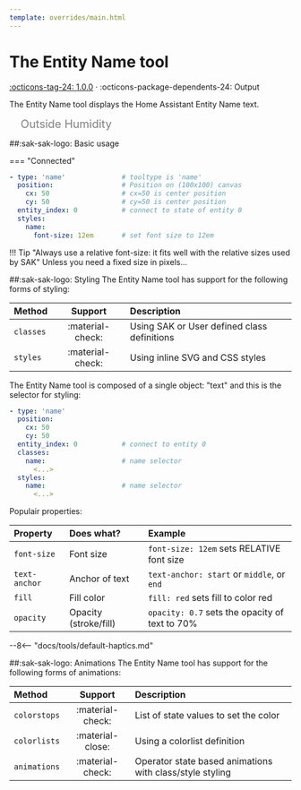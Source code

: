 ```yaml
---
template: overrides/main.html
---
```


[entity-name-tool support]: https://github.com/amoebelabs/swiss-army-knife/releases/tag/1.0.0
# The Entity Name tool
[:octicons-tag-24: 1.0.0][entity-name-tool support] ·
:octicons-package-dependents-24: Output

The Entity Name tool displays the Home Assistant Entity Name text.

<svg viewBox="0 0 400 25" xmlns="http://www.w3.org/2000/svg" width="400px">
  <text x="20" y="20" font-size="20" fill="grey">
    <tspan>Outside Humidity</tspan>
  </text>
</svg>

##:sak-sak-logo: Basic usage

=== "Connected"
```yaml linenums="1" hl_lines="1"
- type: 'name'              # tooltype is 'name'
  position:                 # Position on (100x100) canvas
    cx: 50                  # cx=50 is center position
    cy: 50                  # cy=50 is center position
  entity_index: 0           # connect to state of entity 0
  styles:
    name:
      font-size: 12em       # set font size to 12em
```

!!! Tip "Always use a relative font-size: it fits well with the relative sizes used by SAK"
    Unless you need a fixed size in pixels...
    
##:sak-sak-logo: Styling
The Entity Name tool has support for the following forms of styling:

| Method       | Support          | Description            |
| :----------- | :--------------: | :-------------------- |
| `classes`    | :material-check: | Using SAK or User defined class definitions  |
| `styles`     | :material-check: | Using inline SVG and CSS styles |

The Entity Name tool is composed of a single object: "text" and this is the selector for styling:
```yaml linenums="1"hl_lines="7 10"
- type: 'name'
  position:
    cx: 50
    cy: 50
  entity_index: 0           # connect to entity 0
  classes:
    name:                   # name selector
      <...>
  styles:
    name:                   # name selector
      <...>
```
Populair properties:

| Property       | Does what?            | Example                                                 |
| :-------------- | :-------------------- | :------------------------------------------------------ |
| `font-size`     | Font size             | `font-size: 12em` sets RELATIVE font size |
| `text-anchor`   | Anchor of text        | `text-anchor: start` or `middle`, or `end` |
| `fill`          | Fill color            | `fill: red` sets fill to color red |
| `opacity`       | Opacity (stroke/fill) | `opacity: 0.7` sets the opacity of text to 70% |

--8<-- "docs/tools/default-haptics.md"

##:sak-sak-logo: Animations
The Entity Name tool has support for the following forms of animations:

| Method       | Support          | Description            |
| :----------- | :--------------: | :-------------------- |
| `colorstops` | :material-check: | List of state values to set the color |
| `colorlists` | :material-close: | Using a colorlist definition |
| `animations` | :material-check: | Operator state based animations with class/style styling |


